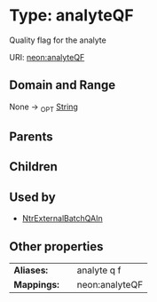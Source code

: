 
# Type: analyteQF


Quality flag for the analyte

URI: [neon:analyteQF](https://data.neonscience.org/analyteQF)


## Domain and Range

None ->  <sub>OPT</sub> [String](types/String.md)

## Parents


## Children


## Used by

 * [NtrExternalBatchQAIn](NtrExternalBatchQAIn.md)

## Other properties

|  |  |  |
| --- | --- | --- |
| **Aliases:** | | analyte q f |
| **Mappings:** | | neon:analyteQF |

